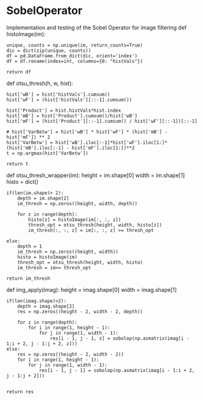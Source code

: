 # SobelOperator
Implementation and testing of the Sobel Operator for image filtering
def histoImage(im):

    unique, counts = np.unique(im, return_counts=True)
    dic = dict(zip(unique, counts))
    df = pd.DataFrame.from_dict(dic, orient='index')
    df = df.rename(index=int, columns={0: "histVals"})

    return df

def otsu_thresh(h, w, hist):

    hist['wB'] = hist['histVals'].cumsum()
    hist['wF'] = (hist['histVals'][::-1].cumsum())

    hist['Product'] = hist.histVals*hist.index
    hist['mB'] = hist['Product'].cumsum()/hist['wB']
    hist['mF'] = (hist['Product'][::-1].cumsum() / hist['wF'][::-1])[::-1]

    # hist['VarBetw'] = hist['wB'] * hist['wF'] * (hist['mB'] - hist['mF']) ** 2
    hist['VarBetw'] = hist['wB'].iloc[:-1]*hist['wF'].iloc[1:]*(hist['mB'].iloc[:-1] - hist['mF'].iloc[1:])**2
    t = np.argmax(hist['VarBetw'])

    return t

def otsu_thresh_wrapper(im):
    height = im.shape[0]
    width = im.shape[1]
    histo = dict()

    if(len(im.shape)> 2):
        depth = im.shape[2]
        im_thresh = np.zeros((height, width, depth))

        for z in range(depth):
            histo[z] = histoImage(im[:, :, z])
            thresh_opt = otsu_thresh(height, width, histo[z])
            im_thresh[:, :, z] = im[:, :, z] >= thresh_opt

    else:
        depth = 1
        im_thresh = np.zeros((height, width))
        histo = histoImage(im)
        thresh_opt = otsu_thresh(height, width, histo)
        im_thresh = im>= thresh_opt

    return im_thresh

def img_apply(imag):
    height = imag.shape[0]
    width = imag.shape[1]

    if(len(imag.shape)>2):
        depth = imag.shape[2]
        res = np.zeros((height - 2, width - 2, depth))

        for z in range(depth):
            for i in range(1, height - 1):
                for j in range(1, width - 1):
                    res[i - 1, j - 1, z] = sobolop(np.asmatrix(imag[i - 1:i + 2, j - 1:j + 2, z]))
    else:
        res = np.zeros((height - 2, width - 2))
        for i in range(1, height - 1):
            for j in range(1, width - 1):
                res[i - 1, j - 1] = sobolop(np.asmatrix(imag[i - 1:i + 2, j - 1:j + 2]))


    return res
